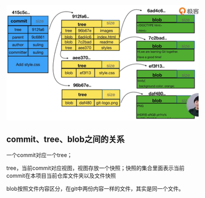 

<img src=".assets/image-20220430112316323.png" alt="image-20220430112316323" style="zoom:50%;" />

## commit、tree、blob之间的关系

一个commit对应一个tree；

tree，当前commit对应视图，视图存放一个快照；快照的集合里面表示当前commit在本项目当前仓库文件夹以及文件快照

blob按照文件内容区分，在git中两份内容一样的文件，其实是同一个文件。